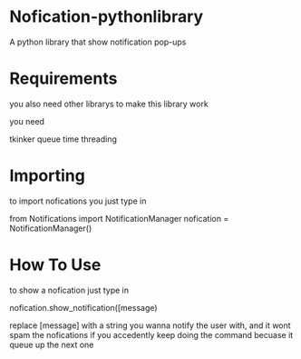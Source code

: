 # Nofication-pythonlibrary

A python library that show notification pop-ups

# Requirements

you also need other librarys to make this library work

you need

tkinker
queue
time
threading

# Importing

to import nofications you just type in

from Notifications import NotificationManager
nofication = NotificationManager()

# How To Use

to show a nofication just type in

nofication.show_notification([message)

replace [message] with a string you wanna notify the user with, and it wont spam the nofications if you accedently keep doing the command becuase it queue up the next one
